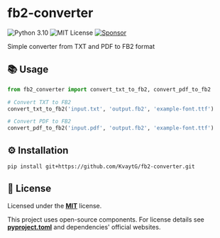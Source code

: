 # fb2-converter

![Python 3.10](https://img.shields.io/badge/Python-3.10-blue?logo=python) ![MIT License](https://img.shields.io/badge/License-MIT-green) [![Sponsor](https://img.shields.io/badge/Sponsor-%E2%9D%A4-red)](https://kvaytg.ru/donate.php?lang=en)

Simple converter from TXT and PDF to FB2 format

## 📚 Usage

```python
from fb2_converter import convert_txt_to_fb2, convert_pdf_to_fb2

# Convert TXT to FB2
convert_txt_to_fb2('input.txt', 'output.fb2', 'example-font.ttf')

# Convert PDF to FB2
convert_pdf_to_fb2('input.pdf', 'output.fb2', 'example-font.ttf')
```

## ⚙️ Installation
```bash
pip install git+https://github.com/KvaytG/fb2-converter.git
```

## 📜 License
Licensed under the **[MIT](LICENSE.txt)** license.

This project uses open-source components. For license details see **[pyproject.toml](pyproject.toml)** and dependencies' official websites.
